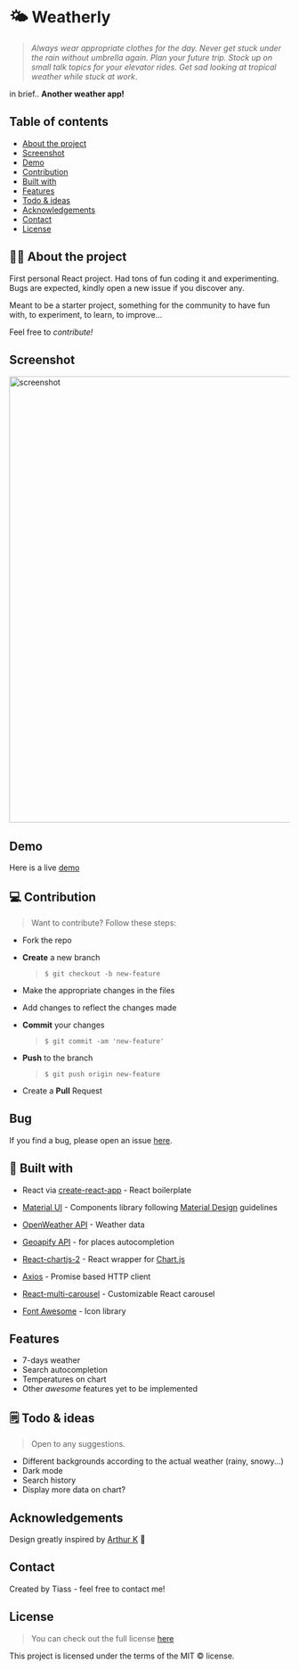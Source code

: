 # 🌤 Weatherly

> _Always wear appropriate clothes for the day. Never get stuck under the rain without umbrella again. Plan your future trip. Stock up on small talk topics for your elevator rides. Get sad looking at tropical weather while stuck at work_.

in brief.. **Another weather app!**

## Table of contents

- [About the project](#-about-the-project)
- [Screenshot](#screenshot)
- [Demo](#demo)
- [Contribution](#-contribution)
- [Built with](#-built-with)
- [Features](#features)
- [Todo & ideas](#-todo--ideas)
- [Acknowledgements](#acknowledgements)
- [Contact](#contact)
- [License](#license)

## 👨‍💻 About the project

First personal React project. Had tons of fun coding it and experimenting. Bugs are expected, kindly open a new issue if you discover any.

Meant to be a starter project, something for the community to have fun with, to experiment, to learn, to improve...

Feel free to _contribute!_

## Screenshot

<img width="800" alt="screenshot" src="https://user-images.githubusercontent.com/74107413/129704391-7db4ab5f-f1fb-4966-8b29-9e06a304ccac.png">

## Demo

Here is a live [demo]

[demo]: https://weatherly-react.netlify.app/

## 💻 Contribution

> Want to contribute? Follow these steps:

- Fork the repo
- **Create** a new branch

  > `$ git checkout -b new-feature`

- Make the appropriate changes in the files
- Add changes to reflect the changes made
- **Commit** your changes

  > `$ git commit -am 'new-feature'`

- **Push** to the branch

  > `$ git push origin new-feature`

- Create a **Pull** Request

## Bug

If you find a bug, please open an issue [here].

[here]: https://github.com/Tiasstiass/weatherly/issues/new

## 🚀 Built with

- React via [create-react-app] - React boilerplate

[create-react-app]: https://create-react-app.dev/

- [Material UI] - Components library following [Material Design] guidelines

[material ui]: https://material-ui.com/
[material design]: https://material.io/design

- [OpenWeather API] - Weather data

  [openweather api]: https://openweathermap.org/api

- [Geoapify API] - for places autocompletion

[geoapify api]: https://www.geoapify.com/

- [React-chartjs-2] - React wrapper for [Chart.js]

[react-chartjs-2]: https://www.npmjs.com/package/react-chartjs-2
[chart.js]: https://www.chartjs.org/docs/latest/

- [Axios] - Promise based HTTP client

[axios]: https://github.com/axios/axios

- [React-multi-carousel] - Customizable React carousel

[react-multi-carousel]: https://github.com/YIZHUANG/react-multi-carousel

- [Font Awesome] - Icon library

  [font awesome]: https://fontawesome.com/

## Features

- 7-days weather
- Search autocompletion
- Temperatures on chart
- Other _awesome_ features yet to be implemented

## 🗒 Todo & ideas

> Open to any suggestions.

- Different backgrounds according to the actual weather (rainy, snowy...)
- Dark mode
- Search history
- Display more data on chart?

## Acknowledgements

Design greatly inspired by [Arthur K] 🙏

[arthur k]: https://dribbble.com/thearthurk

## Contact

Created by Tiass - feel free to contact me!

## License

> You can check out the full license [here]

[here]: /LICENSE

This project is licensed under the terms of the MIT © license.
